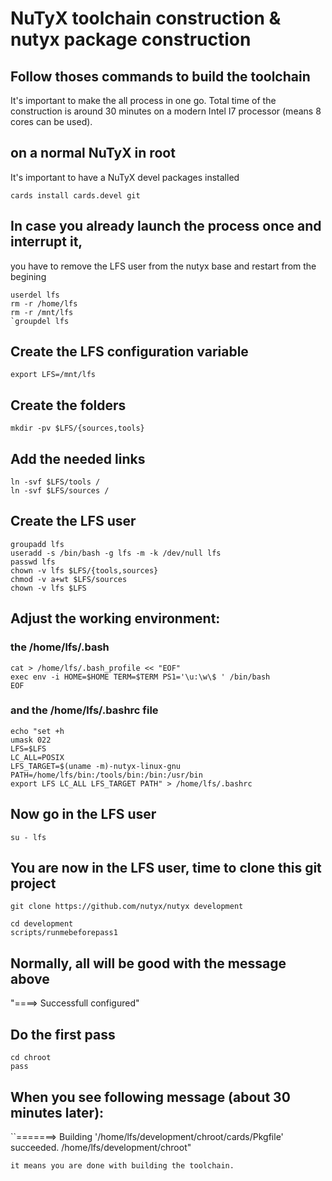 NuTyX toolchain construction & nutyx package construction
======

## Follow thoses commands to build the toolchain

It's important to make the all process in one go. Total time of the 
construction is around 30 minutes on a modern Intel I7 processor (means
8 cores can be used).

## on a normal NuTyX in root

It's important to have a NuTyX devel packages installed

```
cards install cards.devel git
```

## In case you already launch the process once and interrupt it,
you have to remove the LFS user from the nutyx base and restart from the
begining
```
userdel lfs
rm -r /home/lfs
rm -r /mnt/lfs
`groupdel lfs
```

## Create the LFS configuration variable
```
export LFS=/mnt/lfs
```

## Create the folders
```
mkdir -pv $LFS/{sources,tools}
```

## Add the needed links
```
ln -svf $LFS/tools /
ln -svf $LFS/sources /
```

## Create the LFS user
```
groupadd lfs
useradd -s /bin/bash -g lfs -m -k /dev/null lfs
passwd lfs
chown -v lfs $LFS/{tools,sources}
chmod -v a+wt $LFS/sources
chown -v lfs $LFS
```

## Adjust the working environment:
### the /home/lfs/.bash

```
cat > /home/lfs/.bash_profile << "EOF"
exec env -i HOME=$HOME TERM=$TERM PS1='\u:\w\$ ' /bin/bash
EOF
```
### and the /home/lfs/.bashrc file

```
echo "set +h
umask 022
LFS=$LFS
LC_ALL=POSIX
LFS_TARGET=$(uname -m)-nutyx-linux-gnu
PATH=/home/lfs/bin:/tools/bin:/bin:/usr/bin
export LFS LC_ALL LFS_TARGET PATH" > /home/lfs/.bashrc
```

## Now go in the LFS user

```
su - lfs
```

## You are now in the LFS user, time to clone this git project
```
git clone https://github.com/nutyx/nutyx development
```
```
cd development
scripts/runmebeforepass1
```

## Normally, all will be good with the message above
"====> Successfull configured"

## Do the first pass
```
cd chroot
pass
```

## When you see following message (about 30 minutes later):
``=======> Building '/home/lfs/development/chroot/cards/Pkgfile' succeeded.
/home/lfs/development/chroot"
```
it means you are done with building the toolchain.
